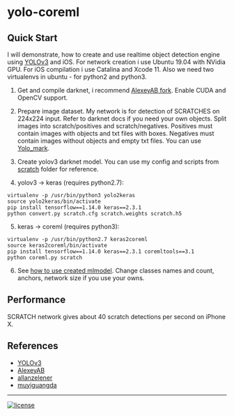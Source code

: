 # yolo-coreml

## Quick Start
I will demonstrate, how to create and use realtime object detection engine using [YOLOv3](http://pjreddie.com/darknet/yolo/) and iOS.
For network creation i use Ubuntu 19.04 with NVidia GPU.
For iOS compilation i use Catalina and Xcode 11.
Also we need two virtualenvs in ubuntu - for python2 and python3.

1. Get and compile darknet, i recommend [AlexeyAB fork](https://github.com/AlexeyAB/darknet.git). Enable CUDA and OpenCV support.

2. Prepare image dataset. My network is for detection of SCRATCHES on 224x224 input. Refer to darknet docs if you need your own objects. Split images into scratch/positives and scratch/negatives. Positives must contain images with objects and txt files with boxes. Negatives must contain images without objects and empty txt files. You can use [Yolo_mark](https://github.com/AlexeyAB/Yolo_mark).

3. Create yolov3 darknet model. You can use my config and scripts from [scratch](scratch) folder for reference. 

4. yolov3 -> keras (requires python2.7):

```
virtualenv -p /usr/bin/python3 yolo2keras
source yolo2keras/bin/activate
pip install tensorflow==1.14.0 keras==2.3.1
python convert.py scratch.cfg scratch.weights scratch.h5
```

5. keras -> coreml (requires python3):

```
virtualenv -p /usr/bin/python2.7 keras2coreml
source keras2coreml/bin/activate
pip install tensorflow==1.14.0 keras==2.3.1 coremltools==3.1
python coreml.py scratch
```

6. See [how to use created mlmodel](https://github.com/Mrlawrance/yolov3-ios/tree/master/ios). Change classes names and count, anchors, network size if you use your owns.

## Performance
SCRATCH network gives about 40 scratch detections per second on iPhone X.

## References
* [YOLOv3](http://pjreddie.com/darknet/yolo)
* [AlexeyAB](https://github.com/AlexeyAB/darknet.git)
* [allanzelener](https://github.com/allanzelener/YAD2K)
* [muyiguangda](https://github.com/muyiguangda/tensorflow-keras-yolov3)

---
[![license](https://img.shields.io/github/license/mashape/apistatus.svg)](LICENSE)
